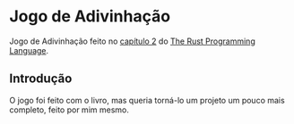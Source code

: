 # Jogo de Adivinhação
Jogo de Adivinhação feito no [capítulo 2](https://doc.rust-lang.org/book/ch02-00-guessing-game-tutorial.html) do [The Rust Programming Language](https://doc.rust-lang.org/book/title-page.html).

## Introdução
O jogo foi feito com o livro, mas queria torná-lo um projeto um pouco mais completo, feito por mim mesmo.
